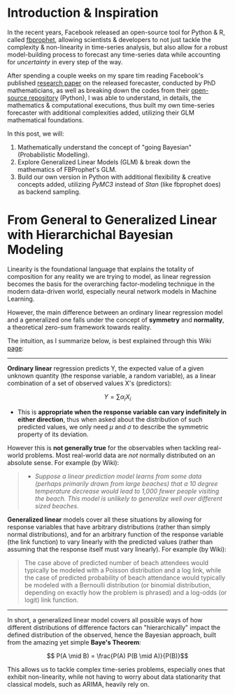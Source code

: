 # Introduction & Inspiration
In the recent years, Facebook released an open-source tool for Python & R, called [fbprophet](https://facebook.github.io/prophet/), allowing scientists & developers to not just tackle the complexity & non-linearity in time-series analysis, but also allow for a robust model-building process to forecast any time-series data while accounting for *uncertainty* in every step of the way.

 
After spending a couple weeks on my spare tim reading Facebook's published [research paper](https://peerj.com/preprints/3190/) on the released forecaster, conducted by PhD mathematicians, as well as breaking down the codes from their [open-source repository](https://github.com/facebook/prophet/tree/master/python) (Python), I was able to understand, in details, the mathematics & computational executions, thus built my own time-series forecaster with additional complexities added, utilizing their GLM mathematical foundations.

In this post, we will:

1. Mathematically understand the concept of "going Bayesian" (Probabilistic Modelling).
2. Explore Generalized Linear Models (GLM) & break down the mathematics of FBProphet's GLM. 
3. Build our own version in Python with additional flexibility & creative concepts added, utilizing *PyMC3* instead of *Stan* (like fbprophet does) as backend sampling.



# From **General** to **Generalized** Linear with Hierarchichal Bayesian Modeling

  

Linearity is the foundational language that explains the totality of composition for any reality we are trying to model, as linear regression becomes the basis for the overarching factor-modeling technique in the modern data-driven world, especially neural network models in Machine Learning.

  

However, the main difference between an ordinary linear regression model and a generalized one falls under the concept of **symmetry** and **normality**, a theoretical zero-sum framework towards reality.

  

The intuition, as I summarize below, is best explained through this Wiki [page](https://en.wikipedia.org/wiki/Generalized_linear_model#Maximum_likelihood  "Wikipedia page"):

  

---

**Ordinary linear** regression predicts Y, the expected value of a given unknown quantity (the response variable, a random variable), as a linear combination of a set of observed values X's (predictors):

  

$$Y = \sum \alpha_{i} X_{i}$$

  

- This is **appropriate when the response variable can vary indefinitely in either direction**, thus when asked about the distribution of such predicted values, we only need $\mu$ and $\sigma$ to describe the symmetric property of its deviation.

  

However this is **not generally true** for the observables when tackling real-world problems. Most real-world data are *not* normally distributed on an absolute sense. For example (by Wiki):

  

>  -  *Suppose a linear prediction model learns from some data (perhaps primarily drawn from large beaches) that a 10 degree temperature decrease would lead to 1,000 fewer people visiting the beach. This model is unlikely to generalize well over different sized beaches.*

  

**Generalized linear** models cover all these situations by allowing for response variables that have arbitrary distributions (rather than simply normal distributions), and for an arbitrary function of the response variable (the link function) to vary linearly with the predicted values (rather than assuming that the response itself must vary linearly). For example (by Wiki):

> The case above of predicted number of beach attendees would typically be modeled with a Poisson distribution and a log link, while the case of predicted probability of beach attendance would typically be modeled with a Bernoulli distribution (or binomial distribution, depending on exactly how the problem is phrased) and a log-odds (or logit) link function.

  

---

In short, a generalized linear model covers all possible ways of how different distributions of difference factors can "hierarchically" impact the defined distribution of the observed, hence the Bayesian approach, built from the amazing yet simple **Baye's Theorem**:

  

$$ P(A \mid B) = \frac{P(A) P(B \mid A)}{P(B)}$$

  

This allows us to tackle complex time-series problems, especially ones that exhibit non-linearity, while not having to worry about data stationarity that classical models, such as ARIMA, heavily rely on.

<!--stackedit_data:
eyJoaXN0b3J5IjpbMTYxMjI4MjY3XX0=
-->